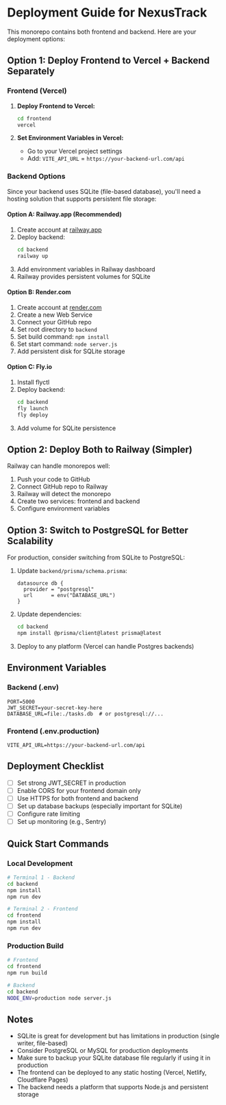 # Deployment Guide for NexusTrack

This monorepo contains both frontend and backend. Here are your deployment options:

## Option 1: Deploy Frontend to Vercel + Backend Separately

### Frontend (Vercel)

1. **Deploy Frontend to Vercel:**
   ```bash
   cd frontend
   vercel
   ```

2. **Set Environment Variables in Vercel:**
   - Go to your Vercel project settings
   - Add: `VITE_API_URL` = `https://your-backend-url.com/api`

### Backend Options

Since your backend uses SQLite (file-based database), you'll need a hosting solution that supports persistent file storage:

#### Option A: Railway.app (Recommended)
1. Create account at [railway.app](https://railway.app)
2. Deploy backend:
   ```bash
   cd backend
   railway up
   ```
3. Add environment variables in Railway dashboard
4. Railway provides persistent volumes for SQLite

#### Option B: Render.com
1. Create account at [render.com](https://render.com)
2. Create a new Web Service
3. Connect your GitHub repo
4. Set root directory to `backend`
5. Set build command: `npm install`
6. Set start command: `node server.js`
7. Add persistent disk for SQLite storage

#### Option C: Fly.io
1. Install flyctl
2. Deploy backend:
   ```bash
   cd backend
   fly launch
   fly deploy
   ```
3. Add volume for SQLite persistence

## Option 2: Deploy Both to Railway (Simpler)

Railway can handle monorepos well:

1. Push your code to GitHub
2. Connect GitHub repo to Railway
3. Railway will detect the monorepo
4. Create two services: frontend and backend
5. Configure environment variables

## Option 3: Switch to PostgreSQL for Better Scalability

For production, consider switching from SQLite to PostgreSQL:

1. Update `backend/prisma/schema.prisma`:
   ```prisma
   datasource db {
     provider = "postgresql"
     url      = env("DATABASE_URL")
   }
   ```

2. Update dependencies:
   ```bash
   cd backend
   npm install @prisma/client@latest prisma@latest
   ```

3. Deploy to any platform (Vercel can handle Postgres backends)

## Environment Variables

### Backend (.env)
```
PORT=5000
JWT_SECRET=your-secret-key-here
DATABASE_URL=file:./tasks.db  # or postgresql://...
```

### Frontend (.env.production)
```
VITE_API_URL=https://your-backend-url.com/api
```

## Deployment Checklist

- [ ] Set strong JWT_SECRET in production
- [ ] Enable CORS for your frontend domain only
- [ ] Use HTTPS for both frontend and backend
- [ ] Set up database backups (especially important for SQLite)
- [ ] Configure rate limiting
- [ ] Set up monitoring (e.g., Sentry)

## Quick Start Commands

### Local Development
```bash
# Terminal 1 - Backend
cd backend
npm install
npm run dev

# Terminal 2 - Frontend
cd frontend
npm install
npm run dev
```

### Production Build
```bash
# Frontend
cd frontend
npm run build

# Backend
cd backend
NODE_ENV=production node server.js
```

## Notes

- SQLite is great for development but has limitations in production (single writer, file-based)
- Consider PostgreSQL or MySQL for production deployments
- Make sure to backup your SQLite database file regularly if using it in production
- The frontend can be deployed to any static hosting (Vercel, Netlify, Cloudflare Pages)
- The backend needs a platform that supports Node.js and persistent storage